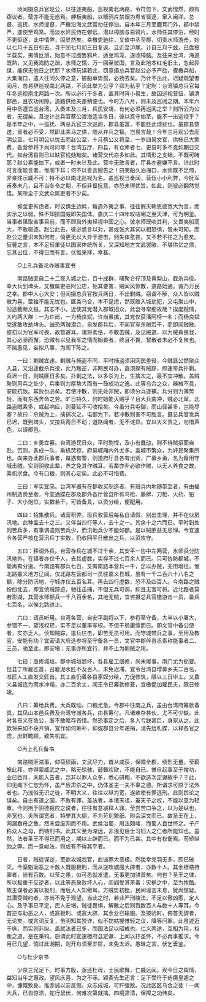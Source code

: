 <!-- { "loadSidebar": true } -->
　　顷闻摄总兵官赵公，以往逐夷船，巡视南北两路，令符忽下，文武惶然，颇有窃议者。莹亦不能无惑焉。舺板夷船，以贩鸦片禁烟为粤省驱逐，窜入闽洋。总督、巡抚、水师提督，严檄沿海文武官勿任停泊。自本年三月至鹿耳门外，郡中禁严，遂使至鸡笼。而淡水奸民恃在僻远，潜以樟脑与易鸦片。水师任其停泊，经时不更驱逐，此中情弊，固显然矣。幸檄吏驰往，又值中丞至郡，切责水师游击，始以七月十五日引去。寻于闰七月初三日复返。且近至沪尾。计自三月于兹，已盘桓半载矣。夷情叵测，始意不过图售鸦片，适至鸡笼，遂收樟脑。及往来台湾，海道既熟，又见我海防之疏，水师之懦，万一回至彼国，言及此地本红毛旧土，忽起异谋，能保无他日之忧耶？水师玩误若此，窃意摄总兵官赵公必予严劾，骤檄兵船，大集海口，遣人往问久停之意，彼船单势孤，必扬去矣。乃计不出此，迟疑观望者阅月，忽易辞巡视南北两路，不识此举为公乎？抑为私乎？定制：台湾镇总兵官每年冬巡视南北两路一次。所以必行于冬者，盖其时宵小易生，故因巡视营伍，镇清郡邑，且农功闲隙，道路供给夫差稍便也。今时方八月，则未及巡阅之期。本年六月中丞遵旨巡台湾，入奏未及三月，兵民安靖，有何必须再巡阅之举？则所云为公者，无谓矣。且逆计总兵官蔡公渡海适当冬日，彼以真守始至，能不一出巡视乎？是半年之中，一巡抚、两总兵官三次巡阅，郡县虽富，不能胜此烦扰也。虽郡县馈送，贤者必不受，然即此夫马之供，随从弁兵之犒，岂易言哉！今年三月观公去而明公至，七月明公以忧去而赵公至，十月蔡公又将至，一岁四易文官，供帐已大繁费，各营参将下尚可问耶？台湾五厅、四县，有仓库者七，更易时多不克如期日交代。如台湾县则已以缺官钱劾黜矣。诸营交代亦多如此。其情形之支绌，不既可睹耶？赵公素能恤下，或者一时未计及此。营中无敢言者，厅县亦避嫌不言。计此时可言而能言者，惟阁下耳；何不以善言婉告之！曰夷船久泊海口，水师既不足倚，非亲往示威不可；特不必以南北巡视为名。盖巡视当奏闻，营伍小小利弊，今抚军甫奏未几，且不当冬令之期，不但非督抚意，亦恐未得优旨。如此，则彼必翻然觉悟。某所全于文武众属吏者不少矣。

　　抑莹更有虑者，时议惧生边衅，每遇外夷之事，往往假天朝恩德宽大为言，而实示之以弱，殊不知损国威即失国体。嘉庆二十四年叹咭唎之至天津，可为明鉴。当事者祗取省事目前，而不顾启外夷轻视中国之心。彼水师既啖其利，又畏夷船高大，不敢驱逐。赵公此去，彼必诡言以对，甚或张大其词以相恐惧，皆未可知。而赵公之量识未知何若，倘更无以大异于游击，则失体愈甚。又不若不往之为愈矣。狂瞽之言，本不足轻重徒以国家体统所关，又深知地方文武罢敝，不堪供亿之烦，忘其出位，不得已而有言，伏惟采择，幸甚。

　　○上孔兵备论办贼事宜书

　　南路贼匪自二十二夜入城之后，百十成群，啸聚仑仔顶及黄梨山，截杀兵役。幸大兵到埤头，又檄属吏驻阿公店，扼其要害，贼闻风惊散，道路始通。诚乃万民之幸。郡中人心大安；但闻摄总兵官按兵两日，不出剿贼。窃谓不解，众人皆以贼散为喜，莹独不能无忧也。匪类乌合，本不足虑，然既敢入城劫犯，又屯聚山中，沿途截断文报，其志不小。近使其党潜入郡城招众，此岂寻常细故哉？揆度贼情，大约两大群：一为许尚，一为杨良斌。许尚虽擒，其党仅获潘阿榜一名；而杨良斌党遂敢攻劫埤头。诚恐两贼潜合，自发郡兵后，不闻官军杀贼若干，而即闻贼散。彼初以为官军可畏，故暂避耳。诸将素怯，不敢击贼，及见贼退，以为贼真畏我，其心必骄而懈。恐贼有以见我军之情而始畏者，终且不畏，暂散者未必不复聚也。不揣愚见，妄拟八事，为阁下陈之。

　　一曰：剿贼宜速。剿贼与捕盗不同，平时捕盗须用网民差役，今贼匪公然聚众入县，又沿途截杀兵役，此乃叛逆，非网民可办，直须探有贼踪，即速带兵扑剿。兵迟一日，则贼匪日多矣。扑剿之法，以多杀为上，生擒次之，最不宜冲散。盖贼聚则用兵之处少，兵集则力厚势大而有一鼓成功之逸。此等乌合之众，器械不具，安能抗敌。其败也必矣。若使冲散，则无处非贼，即须分兵逐捕。兵分则力薄势轻，而有东西奔命之劳。旷日持久，何时始能灭贼乎？且大兵南冲，贼必北窜。北路盗贼素多，或起响应，则蔓延不可收拾矣。今虽分兵屯御，而山径甚多，岂能尽塞？故曰：杀贼为上，擒捕次之，屯御为下。若冲散则害不可胜言。摄总兵官发兵已迟，既到埤头，又按兵两日不动；道路闻者，无不诧异。宜以大义责之，勿惜声色，以误郡邑。

　　二曰：乡勇宜募。台湾游民日众，平时剽悍，及小有蠢动，则不待贼招而自赴。否则，各成一队，乘机焚掠，府县城厢内外尤多。盖城市繁众，为奸民聚集所也。向来办此郡兵事者，每遇有警，则道府厅县各有出赀，广募乡勇，名为备用守城击贼，实则阴收此辈，养之免其作贼耳。若辈亦非必欲作贼，以无人养食之故，乘机求食。今有口粮，则其心定矣。此必不可惜费。

　　三曰：军实宜简。台湾军器有在郡收买制造者，有班兵内地随带至者，有由福州制造赍至者，今宜通牒在郡及郡外各厅营县所有鸟枪、藤牌、刀枪、火药、铅子、大小炮位，实数若干，可皆备具，以资分给，便配用。

　　四曰：招集散兵。诸营积弊，班兵收营后每私自请假，别出生理，并不在伙房汛地。此种盖去十之三。又伴当四行等人，去十之一。其余十之六而已。平时到处则苦兵多，有事调遣则苦兵少，而汛地兵少不能如额。是以贼匪益无忌惮。今宜速令各营严核在营汛兵丁实数，仍收回平日散出之兵，以资攻守。

　　五曰：移调外兵。台营存兵在城不过千余，其安平一协中左两营，水师兵分防汛地外，在镇者亦仅千人，去其虚数，实存不过七百余人而已。只可协防郡城，不能再有分遣。今南路有郡兵七百，又有南路本营兵一千，足以办贼，无用增往。惟北路嘉义地方辽阔，仅北路左营都司一员驻嘉义县城，虽有一千二百六十八名之额，除分防汛地，守城亦仅五百名耳。再去四行虚数，恐不及四百人。今南路之贼纷纷北去，即宜侦贼踪迹，驰往击捕，不但无兵可调，抑且无官可将。近北路者莫若澎湖，其营水师额兵一千八百余名，其地无贼，宜咨摄总兵官檄游击一员，备兵七百名，以俟北路进止。

　　六曰：请员听用。台湾各营，自安平副将以下，参将至守备，大半以小署大，参错不一，望浅权轻，实不足以董率军校。不但干局庸懦而已。即文官中备公使者，实亦乏人。侦知贼踪，遣兵往击，即苦无员可用。而守城带兵之事，至用及教官。安能有功？宜密请大府选参将至守备各一员，文官中郡倅县丞素称能事者二、三员，驰至此，即安堵；无事亦所宜行，并不止为剿贼之用。

　　七曰：亟修城垣。郡中城垣颓坏，各县雇工缮修，尚未竣事。南门尤为扼要。但县丁所雇匠首，召雇泥水匠不及百人，未免迟滞。宜令台湾县增募乡夫二百名，准匠人工直发交匠首。其工直仍着各县家奴分给，力促修筑，限以三日毕工。又嘉义县城连为雨水冲塌，亦二百余丈，闻王令已筹款修葺，宜檄促加雇民夫，限日修竣。

　　八曰：筹给兵费。大兵既动，口粮尤急。今郡中往南之兵，虽由台湾府筹款备具，其凤山本邑兵费及台湾守城各兵，由县筹付。凡诸难杂甚伙，尤不可少缺。此时各员义在急公，断不敢略存吝惜。然恐事定之后，各人亏缺甚巨，身家从之。此款将来如不获开销，宜作如何筹补，抑或郡县分年递捐，请先给札牒，以释各官之虑，庶鲜瞻顾，致失机宜。

　　○再上孔兵备书

　　南路贼匪滋事，仰荷硕画，文武尽力，首从咸获，保障全郡，绩烈无量。莹羁旅此邦，亦得蒙威武之中，略无惊骇，鼓舞欢欣，不能自已。惟自起事至于竣功，业已匝月，未能入告者，岂非以罪人众多，悉心研鞫，不欲造次定谳故乎？于此，仰见阁下仁恕为怀，虽严厉肃杀之中，仍体圣主一夫不辜之德。所谓求可原于法外者也。乃浅俗无识之徒，不明大义，往往以纵为宽，遂欲使有罪逃刑。此则舆论之误矣。自古有道之国，不赦有罪。盖法者，本诸天祖，虽天子之权，不能以意为轻重。今则拘于阴德报应之说者，往往有意减释人罪。莹尝苦口争之，以为是纵也，非宽也。夫所谓宽者，特举其大纲，不为苛刻繁细、附会深文而已。故圣王在上，网漏吞舟之鱼，然未尝废网而不用。武侯治蜀，用法颇峻，而蜀人百世怀之。子产称众人之母，而铸刑书。此其义至为深远，非浅见俗士习妇人之仁者所能知也。虽然，法者圣王不得已而用之，期以止辟而已。而不为已甚。其中有权衡焉。苟矫纵弛之弊，而一意峻法，则或有不得其平者。

　　日者，贼徒谋逆，至欲攻城戕官，此诚罪大恶极。然犹幸党羽无多，即已破灭。今渠魁助恶之十数人既服极刑，而从逆攻城服大辟者，亦数十人。其余桎梏待罪者，尚有百数。以莹之愚，似可悉就发遣，无事更加骈首矣。何也？圣王之律，所以极重于反逆者，以此等恶戾败坏人心，闾阎受其荼毒；灾祸之中，至为惨酷。故主谋者必寘以极刑，而后人人知儆耳。方贼势初挫，民间谣言未息，犹尚惊疑。其潜受贼约者，亦尚不免于观望。当此之时，若非严刑峻法，不足以儆凶慝，定人心。及乎事已平定，民人安堵，贼徒畏惧，解散之后则戮数百人与数十人等耳。今首逆与助恶之人，或寘极刑、或寘大辟，其余业已输服。及按验时，俯首无辞者，无论矣。或言词反复，虽明知其狡诈，似不妨姑援惟轻之议，降等问罪。此虽迹近于纵，而实则非纵。盖就法者已多，而国法足以昭戒也。仁义两途，互相为用，权衡之道，是在秉钧。窃谓此时宜速檄府县定谳，上闻以抒圣怀，不必再事推求。今月已几望，倘过此潮期，则开舟须至岁除，未免太迟。愚昧之言，伏乞垂鉴。

　　○与杜少京书

　　少京三兄足下。时事方殷，亟还杜母，士民歌舞，仁威远闻。观今日之舆情，益知当年之惠政。望风庆喜，为之不寐。颍斋先生还言：足下受符于疮痍皇遽之中，慷慨致身，推赤诚以安反侧，众志成城，可歼强敌。况此区区乌合之徒！一闻大兵，已自惊溃，蛇行鼠伏，何难次第就擒。四境肃清，保障之功伟矣。

